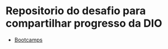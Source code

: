 # Repositorio do desafio para compartilhar progresso da DIO
- [Bootcamps](https://github.com/JJonathass/Repositorio-para-compartilhar-progresso/tree/main/Bootcamps)

  
